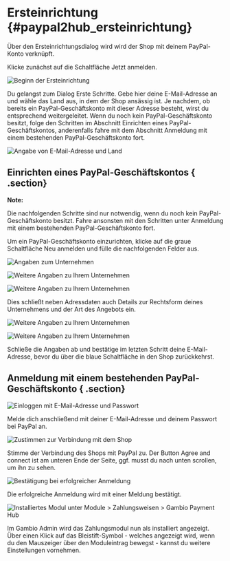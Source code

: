 # Ersteinrichtung {#paypal2hub_ersteinrichtung}

Über den Ersteinrichtungsdialog wird wird der Shop mit deinem PayPal-Konto verknüpft.

Klicke zunächst auf die Schaltfläche Jetzt anmelden.

![](Bilder/PayPal2Hub/20190611_002.png "Beginn der Ersteinrichtung")

Du gelangst zum Dialog Erste Schritte. Gebe hier deine E-Mail-Adresse an und wähle das Land aus, in dem der Shop ansässig ist. Je nachdem, ob bereits ein PayPal-Geschäftskonto mit dieser Adresse besteht, wirst du entsprechend weitergeleitet. Wenn du noch kein PayPal-Geschäftskonto besitzt, folge den Schritten im Abschnitt Einrichten eines PayPal-Geschäftskontos, anderenfalls fahre mit dem Abschnitt Anmeldung mit einem bestehenden PayPal-Geschäftskonto fort.

![](Bilder/PayPal2Hub/20190611_003.png "Angabe von E-Mail-Adresse und Land")

## Einrichten eines PayPal-Geschäftskontos { .section}

**Note:**

Die nachfolgenden Schritte sind nur notwendig, wenn du noch kein PayPal-Geschäftskonto besitzt. Fahre ansonsten mit den Schritten unter Anmeldung mit einem bestehenden PayPal-Geschäftskonto fort.

Um ein PayPal-Geschäftskonto einzurichten, klicke auf die graue Schaltfläche Neu anmelden und fülle die nachfolgenden Felder aus.

![](Bilder/PayPal2Hub/20190613_002.png "Angaben zum Unternehmen")

![](Bilder/PayPal2Hub/20190613_003.png "Weitere Angaben zu Ihrem Unternehmen")

![](Bilder/PayPal2Hub/20190613_004.png "Weitere Angaben zu Ihrem Unternehmen")

Dies schließt neben Adressdaten auch Details zur Rechtsform deines Unternehmens und der Art des Angebots ein.

![](Bilder/PayPal2Hub/20190613_005.png "Weitere Angaben zu Ihrem Unternehmen")

![](Bilder/PayPal2Hub/20190613_006.png "Weitere Angaben zu Ihrem Unternehmen")

Schließe die Angaben ab und bestätige im letzten Schritt deine E-Mail-Adresse, bevor du über die blaue Schaltfläche in den Shop zurückkehrst.

## Anmeldung mit einem bestehenden PayPal-Geschäftskonto { .section}

![](Bilder/PayPal2Hub/20190611_004.png "Einloggen mit E-Mail-Adresse und Passwort")

Melde dich anschließend mit deiner E-Mail-Adresse und deinem Passwort bei PayPal an.

![](Bilder/PayPal2Hub/20190611_005.png "Zustimmen zur Verbindung mit dem Shop")

Stimme der Verbindung des Shops mit PayPal zu. Der Button Agree and connect ist am unteren Ende der Seite, ggf. musst du nach unten scrollen, um ihn zu sehen.

![](Bilder/PayPal2Hub/20190611_006.png "Bestätigung bei erfolgreicher Anmeldung")

Die erfolgreiche Anmeldung wird mit einer Meldung bestätigt.

![](Bilder/PayPal2Hub/20190611_007.png "Installiertes Modul unter Module > Zahlungsweisen
        > Gambio Payment Hub")

Im Gambio Admin wird das Zahlungsmodul nun als installiert angezeigt. Über einen Klick auf das Bleistift-Symbol - welches angezeigt wird, wenn du den Mauszeiger über den Moduleintrag bewegst - kannst du weitere Einstellungen vornehmen.



